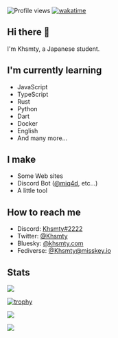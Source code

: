 ![Profile views](https://komarev.com/ghpvc/?username=khsmty)
[![wakatime](https://wakatime.com/badge/user/00015e7c-0762-4449-b1b4-fde19a0d35b2.svg)](https://wakatime.com/@Khsmty)

## Hi there 👋

I'm Khsmty, a Japanese student.

## I'm currently learning

- JavaScript
- TypeScript
- Rust
- Python
- Dart
- Docker
- English
- And many more...

## I make

- Some Web sites
- Discord Bot ([@miq4d](https://github.com/miq4d), etc...)
- A little tool

## How to reach me

- Discord: [Khsmty#2222](https://discord.com/users/723052392911863858)
- Twitter: [@Khsmty](https://twitter.com/Khsmty)
- Bluesky: [@khsmty.com](https://bsky.app/profile/khsmty.com)
- Fediverse: [@Khsmty@misskey.io](https://misskey.io/@Khsmty)

## Stats

[![](https://github-readme-stats.vercel.app/api/?username=Khsmty&show_icons=true&count_private=true)](https://github.com/anuraghazra/github-readme-stats)

[![trophy](https://github-profile-trophy.vercel.app/?username=khsmty&margin-w=10&margin-h=10&column=3)](https://github.com/ryo-ma/github-profile-trophy)

[![](https://github-readme-stats.vercel.app/api/top-langs/?username=Khsmty&layout=compact)](https://github.com/anuraghazra/github-readme-stats)

[![](https://github-readme-stats.vercel.app/api/wakatime?username=Khsmty&layout=compact)](https://wakatime.com/@Khsmty)
